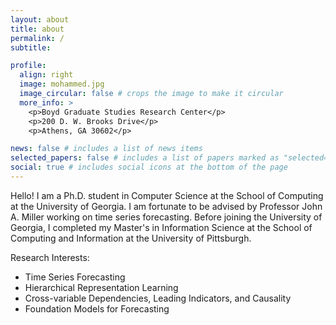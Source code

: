 ```yaml
---
layout: about
title: about
permalink: /
subtitle:

profile:
  align: right
  image: mohammed.jpg
  image_circular: false # crops the image to make it circular
  more_info: >
    <p>Boyd Graduate Studies Research Center</p>
    <p>200 D. W. Brooks Drive</p>
    <p>Athens, GA 30602</p>

news: false # includes a list of news items 
selected_papers: false # includes a list of papers marked as "selected={true}"
social: true # includes social icons at the bottom of the page
---
```


Hello! I am a Ph.D. student in Computer Science at the School of Computing at the University of Georgia. I am fortunate to be advised by Professor John A. Miller working on time series forecasting. Before joining the University of Georgia, I completed my Master's in Information Science at the School of Computing and Information at the University of Pittsburgh.

Research Interests:
- Time Series Forecasting
- Hierarchical Representation Learning
- Cross-variable Dependencies, Leading Indicators, and Causality
- Foundation Models for Forecasting
